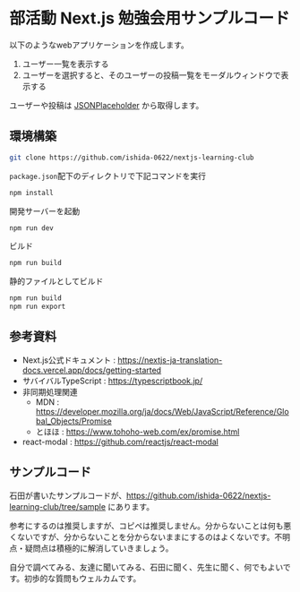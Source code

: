 # 部活動 Next.js 勉強会用サンプルコード

以下のようなwebアプリケーションを作成します。

1. ユーザー一覧を表示する
2. ユーザーを選択すると、そのユーザーの投稿一覧をモーダルウィンドウで表示する

ユーザーや投稿は [JSONPlaceholder](https://jsonplaceholder.typicode.com/) から取得します。

## 環境構築

```bash
git clone https://github.com/ishida-0622/nextjs-learning-club
```

`package.json`配下のディレクトリで下記コマンドを実行

```bash
npm install
```

開発サーバーを起動

```bash
npm run dev
```

ビルド
```bash
npm run build
```

静的ファイルとしてビルド
```bash
npm run build
npm run export
```

## 参考資料

- Next.js公式ドキュメント : https://nextjs-ja-translation-docs.vercel.app/docs/getting-started
- サバイバルTypeScript : https://typescriptbook.jp/
- 非同期処理関連
  - MDN : https://developer.mozilla.org/ja/docs/Web/JavaScript/Reference/Global_Objects/Promise
  - とほほ : https://www.tohoho-web.com/ex/promise.html
- react-modal : https://github.com/reactjs/react-modal

## サンプルコード

石田が書いたサンプルコードが、https://github.com/ishida-0622/nextjs-learning-club/tree/sample にあります。

参考にするのは推奨しますが、コピペは推奨しません。分からないことは何も悪くないですが、分からないことを分からないままにするのはよくないです。不明点・疑問点は積極的に解消していきましょう。

自分で調べてみる、友達に聞いてみる、石田に聞く、先生に聞く、何でもよいです。初歩的な質問もウェルカムです。

